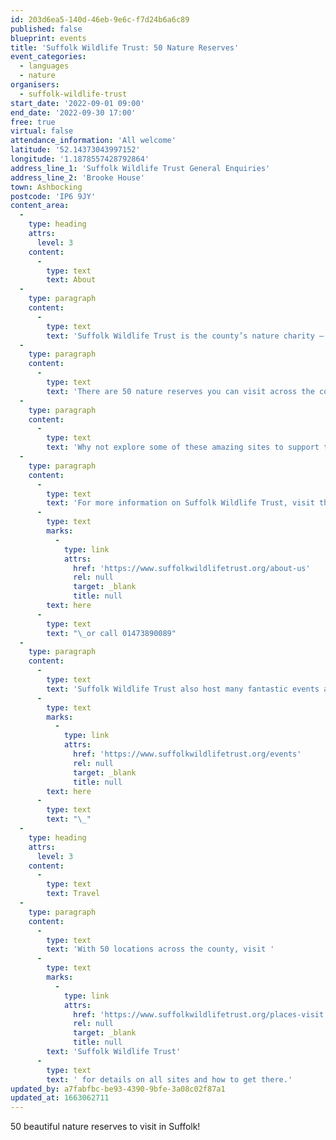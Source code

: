 ```yaml
---
id: 203d6ea5-140d-46eb-9e6c-f7d24b6a6c89
published: false
blueprint: events
title: 'Suffolk Wildlife Trust: 50 Nature Reserves'
event_categories:
  - languages
  - nature
organisers:
  - suffolk-wildlife-trust
start_date: '2022-09-01 09:00'
end_date: '2022-09-30 17:00'
free: true
virtual: false
attendance_information: 'All welcome'
latitude: '52.14373043997152'
longitude: '1.1878557428792864'
address_line_1: 'Suffolk Wildlife Trust General Enquiries'
address_line_2: 'Brooke House'
town: Ashbocking
postcode: 'IP6 9JY'
content_area:
  -
    type: heading
    attrs:
      level: 3
    content:
      -
        type: text
        text: About
  -
    type: paragraph
    content:
      -
        type: text
        text: 'Suffolk Wildlife Trust is the county’s nature charity – the only organisation dedicated wholly to safeguarding Suffolk’s wildlife and countryside.'
  -
    type: paragraph
    content:
      -
        type: text
        text: 'There are 50 nature reserves you can visit across the county all beautifully managed and cared for by Suffolk Wildlife Trust.'
  -
    type: paragraph
    content:
      -
        type: text
        text: 'Why not explore some of these amazing sites to support the Trust, learn about the wonderful nature we have in Suffolk and boost your own health and wellbeing by being in nature.'
  -
    type: paragraph
    content:
      -
        type: text
        text: 'For more information on Suffolk Wildlife Trust, visit their website by clicking '
      -
        type: text
        marks:
          -
            type: link
            attrs:
              href: 'https://www.suffolkwildlifetrust.org/about-us'
              rel: null
              target: _blank
              title: null
        text: here
      -
        type: text
        text: "\_or call 01473890089"
  -
    type: paragraph
    content:
      -
        type: text
        text: 'Suffolk Wildlife Trust also host many fantastic events and activities, as well as learning opportunities, for all ages. To find out more about these events, activities and courses, click '
      -
        type: text
        marks:
          -
            type: link
            attrs:
              href: 'https://www.suffolkwildlifetrust.org/events'
              rel: null
              target: _blank
              title: null
        text: here
      -
        type: text
        text: "\_"
  -
    type: heading
    attrs:
      level: 3
    content:
      -
        type: text
        text: Travel
  -
    type: paragraph
    content:
      -
        type: text
        text: 'With 50 locations across the county, visit '
      -
        type: text
        marks:
          -
            type: link
            attrs:
              href: 'https://www.suffolkwildlifetrust.org/places-visit'
              rel: null
              target: _blank
              title: null
        text: 'Suffolk Wildlife Trust'
      -
        type: text
        text: ' for details on all sites and how to get there.'
updated_by: a7fabfbc-be93-4390-9bfe-3a08c02f87a1
updated_at: 1663062711
---
```

50 beautiful nature reserves to visit in Suffolk!